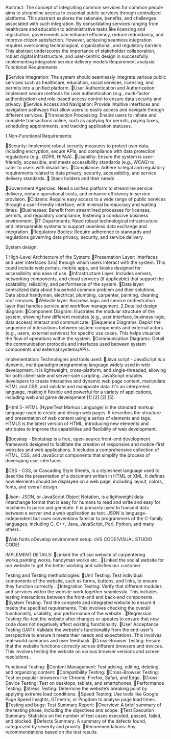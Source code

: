 Abstract:
       The concept of integrating common services for common people aims to streamline access to essential public services through centralized platforms. This abstract explores the rationale, benefits, and challenges associated with such integration. By consolidating services ranging from healthcare and education to administrative tasks like licensing and registration, governments can enhance efficiency, reduce redundancy, and improve citizen satisfaction. However, achieving seamless integration requires overcoming technological, organizational, and regulatory barriers. This abstract underscores the importance of stakeholder collaboration, robust digital infrastructure, and user-centric design in successfully implementing integrated service delivery models
Requirement analysis:
Functional Requirements

Service Integration: The system should seamlessly integrate various public services such as healthcare, education, social services, licensing, and permits into a unified platform.
User Authentication and Authorization: Implement secure methods for user authentication (e.g., multi-factor authentication) and role-based access control to ensure data security and privacy.
Service Access and Navigation: Provide intuitive interfaces and navigation pathways that allow users to easily access and navigate through different services.
Transaction Processing: Enable users to initiate and complete transactions online, such as applying for permits, paying taxes, scheduling appointments, and tracking application statuses.

1.Non-Functional Requirements:

Security: Implement robust security measures to protect user data, including encryption, secure APIs, and compliance with data protection regulations (e.g., GDPR, HIPAA).
Usability: Ensure the system is user-friendly, accessible, and meets accessibility standards (e.g., WCAG) to cater to users with disabilities.
Compliance: Adhere to legal and regulatory requirements related to data privacy, security, accessibility, and service delivery standards.

Stack holders and their needs

Government Agencies: Need a unified platform to streamline service delivery, reduce operational costs, and enhance efficiency in service provision.
Citizens: Require easy access to a wide range of public services through a user-friendly interface, with minimal bureaucracy and waiting times.
Businesses: Benefit from streamlined processes for licenses, permits, and regulatory compliance, fostering a conducive business environment.
IT Departments: Need robust technological infrastructure and interoperable systems to support seamless data exchange and integration.
Regulatory Bodies: Require adherence to standards and regulations governing data privacy, security, and service delivery.

System design:

1.High-Level Architecture of the System:
Presentation Layer: Interfaces and user interfaces (UIs) through which users interact with the system. This could include web portals, mobile apps, and kiosks designed for accessibility and ease of use.
Infrastructure Layer: Includes servers, networking components, and cloud services (if applicable) that support the scalability, reliability, and performance of the system.
Data layer: centralized data about household common problem and their solutions. Data about handyman, electrical, plumbing, carpenter, painting, cleaning, roof services.
Website layer: Business logic and service orchestration layer that handles service and workflow management.
2.Detailed design diagram:
Component Diagram: Illustrates the modular structure of the system, showing how different modules (e.g., user interface, business logic, data access) interact and communicate.
Sequence Diagrams: Depict the sequence of interactions between system components and external actors (e.g., users, external services) for specific use cases. This helps visualize the flow of operations within the system.
Communication Diagrams: Detail the communication protocols and interfaces used between system components and external systems/APIs.

Implementation:
Technologies and tools used:
Java script -   JavaScript is a dynamic, multi-paradigm programming language widely used in web development. It is lightweight, cross-platform, and single-threaded, allowing for both client-side and server-side scripting. JavaScript enables developers to create interactive and dynamic web page content, manipulate HTML and CSS, and validate and manipulate data. It's an interpreted language, making it flexible and powerful for a variety of applications, including web and game development [1] [2] [3] [5].

Html 5- HTML (HyperText Markup Language) is the standard markup language used to create and design web pages. It describes the structure and presentation of web content using a series of elements and tags. HTML5 is the latest version of HTML, introducing new elements and attributes to improve the capabilities and flexibility of web development.


Boostrap - Bootstrap is a free, open-source front-end development framework designed to facilitate the creation of responsive and mobile-first websites and web applications. It includes a comprehensive collection of HTML, CSS, and JavaScript components that simplify the process of developing user interfaces.

CSS - CSS, or Cascading Style Sheets, is a stylesheet language used to describe the presentation of a document written in HTML or XML. It defines how elements should be displayed on a web page, including layout, colors, fonts, and overall design.

Json- JSON, or JavaScript Object Notation, is a lightweight data interchange format that is easy for humans to read and write and easy for machines to parse and generate. It is primarily used to transmit data between a server and a web application as text. JSON is language-independent but uses conventions familiar to programmers of the C-family languages, including C, C++, Java, JavaScript, Perl, Python, and many others .


Web fonts
oDevelop environment setup:
oVS CODE(VISUAL STUDIO CODE)

IMPLEMENT DETAILS:
Linked the official website of carpentering works,painting works, handyman works etc..
Linked the social website for our website to get the better working and satisfies our customer.





Testing and Testing methodologies:
Unit Testing: Test individual components of the website, such as forms, buttons, and links, to ensure they function correctly .
Integration Testing: Verify that different modules and services within the website work together seamlessly. This includes testing interactions between the front-end and back-end components.
System Testing: Test the complete and integrated website to ensure it meets the specified requirements. This involves checking the overall functionality, usability, and performance of the website .
Regression Testing: Re-test the website after changes or updates to ensure that new code does not negatively affect existing functionality.
User Acceptance Testing (UAT): Validate the website's functionality from the end-user's perspective to ensure it meets their needs and expectations. This involves real-world scenarios and user feedback.
Cross-Browser Testing: Ensure that the website functions correctly across different browsers and devices. This involves testing the website on various browser versions and screen resolutions .

Functional Testing:
Content Management: Test adding, editing, deleting, and organizing content.
Compatibility Testing:
Cross-Browser Testing: Test on popular browsers like Chrome, Firefox, Safari, and Edge.
Cross-Device Testing: Test on desktops, tablets, and smartphones.
Performance Testing:
Stress Testing: Determine the website’s breaking point by applying extreme load conditions.
Speed Testing: Use tools like Google Page Speed Insights, GTmetrix, or Pingdom to analyse page load times.
Testing and bugs:
Test Summary Report:
Overview: A brief summary of the testing phase, including the objectives and scope.
Test Execution Summary: Statistics on the number of test cases executed, passed, failed, and blocked.
Defects Summary: A summary of the defects found, categorized by severity and priority.
Recommendations: Any recommendations based on the test results.
